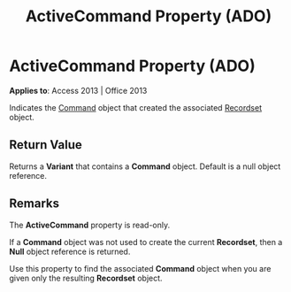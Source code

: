 ﻿---
title: ActiveCommand Property (ADO)
TOCTitle: ActiveCommand Property (ADO)
ms:assetid: 41c19008-cbf7-ade9-b4ab-e908a16784ac
ms:mtpsurl: https://msdn.microsoft.com/library/JJ249190(v=office.15)
ms:contentKeyID: 48544459
ms.date: 09/18/2015
mtps_version: v=office.15
---

# ActiveCommand Property (ADO)


**Applies to**: Access 2013 | Office 2013

Indicates the [Command](command-object-ado.md) object that created the associated [Recordset](recordset-object-ado.md) object.

## Return Value

Returns a **Variant** that contains a **Command** object. Default is a null object reference.

## Remarks

The **ActiveCommand** property is read-only.

If a **Command** object was not used to create the current **Recordset**, then a **Null** object reference is returned.

Use this property to find the associated **Command** object when you are given only the resulting **Recordset** object.

